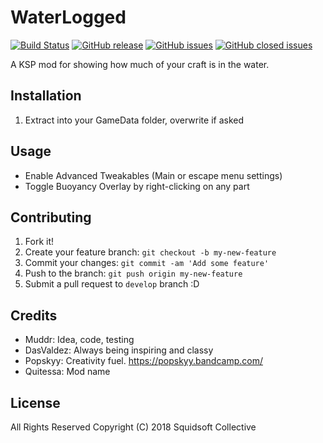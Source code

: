 # WaterLogged
[![Build Status](https://dev.azure.com/squidsoft-collective/Waterlogged/_apis/build/status/DefiantZombie.WaterLogged?branchName=master)](https://dev.azure.com/squidsoft-collective/Waterlogged/_build/latest?definitionId=28&branchName=master) [![GitHub release](https://img.shields.io/github/release/DefiantZombie/WaterLogged.svg?style=plastic)](https://github.com/DefiantZombie/WaterLogged/releases/latest) [![GitHub issues](https://img.shields.io/github/issues/DefiantZombie/WaterLogged.svg?style=plastic)](https://github.com/DefiantZombie/WaterLogged/issues) [![GitHub closed issues](https://img.shields.io/github/issues-closed/DefiantZombie/WaterLogged.svg?style=plastic)](https://github.com/DefiantZombie/WaterLogged/issues?q=is%3Aissue+is%3Aclosed)

A KSP mod for showing how much of your craft is in the water.

## Installation

1. Extract into your GameData folder, overwrite if asked

## Usage

- Enable Advanced Tweakables (Main or escape menu settings)
- Toggle Buoyancy Overlay by right-clicking on any part

## Contributing 
 
1. Fork it!
2. Create your feature branch: `git checkout -b my-new-feature`
3. Commit your changes: `git commit -am 'Add some feature'`
4. Push to the branch: `git push origin my-new-feature`
5. Submit a pull request to `develop` branch :D

## Credits

- Muddr: Idea, code, testing
- DasValdez: Always being inspiring and classy
- Popskyy: Creativity fuel. https://popskyy.bandcamp.com/
- Quitessa: Mod name

## License

All Rights Reserved
Copyright (C) 2018 Squidsoft Collective
